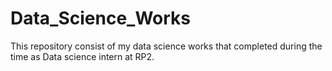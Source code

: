 # Data_Science_Works
This repository consist of my data science works that completed during the time as Data science intern at RP2.
